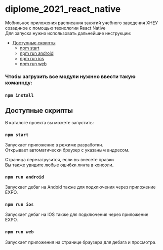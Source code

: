 # diplome_2021_react_native

Мобильное приложения расписания занятий учебного заведения ХНЕУ созаднное с помощью технологии React Native<br>
Для запуска нужно использовать дальнейшие инструкции:
- [Доступные скрипты](#available-scripts)
  - [npm start](#npm-start)
  - [npm run android](#npm-run-android)
  - [npm run ios](#npm-run-ios)
  - [npm run web](#npm-run-web)

### Чтобы загрузить все модули нужнно ввести такую команнду:

### `npm install`


## Доступные скрипты
В каталоге проекта вы можете запустить:
### `npm start`

Запускает приложение в режиме разработки.<br>
Открывает автоматически браузер с указаным андресом.

Страница перезагрузится, если вы внесете правки<br>
Вы также увидите любые ошибки линта в консоли..

### `npm run android`

Запускает дебаг на Andoid также для подключения через приложение EXPO.<br>

### `npm run ios`

Запускает дебаг на IOS также для подключения через приложение EXPO.<br>


### `npm run web`

Запускает приложения на странице браузера для дебага и просмотра.<br>
